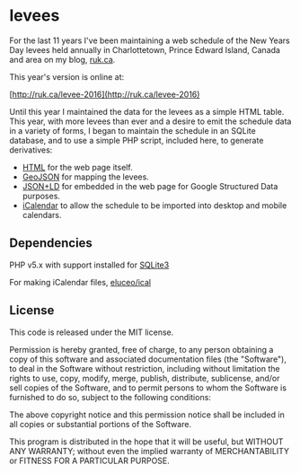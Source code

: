 # levees

For the last 11 years I've been maintaining a web schedule of the New Years Day levees held annually in Charlottetown, Prince Edward Island, Canada and area on my blog, [ruk.ca](http://ruk.ca).

This year's version is online at:

[http://ruk.ca/levee-2016](http://ruk.ca/levee-2016)

Until this year I maintained the data for the levees as a simple HTML table. This year, with more levees than ever and a desire to emit the schedule data in a variety of forms, I began to maintain the schedule in an SQLite database, and to use a simple PHP script, included here, to generate derivatives:

* [HTML](results/levees.html) for the web page itself.
* [GeoJSON](results/levees.geojson) for mapping the levees.
* [JSON+LD](results/levees.json) for embedded in the web page for Google Structured Data purposes.
* [iCalendar](results/levees.ics) to allow the schedule to be imported into desktop and mobile calendars.

## Dependencies

PHP v5.x with support installed for [SQLite3](http://ca.php.net/manual/en/book.sqlite3.php)

For making iCalendar files, [eluceo/ical](https://github.com/markuspoerschke/iCal)

## License

This code is released under the MIT license.

Permission is hereby granted, free of charge, to any person obtaining a copy of this software and associated documentation files (the "Software"), to deal in the Software without restriction, including without limitation the rights to use, copy, modify, merge, publish, distribute, sublicense, and/or sell copies of the Software, and to permit persons to whom the Software is furnished to do so, subject to the following conditions:

The above copyright notice and this permission notice shall be included in all copies or substantial portions of the Software.

This program is distributed in the hope that it will be useful, but WITHOUT ANY WARRANTY; without even the implied warranty of MERCHANTABILITY or FITNESS FOR A PARTICULAR PURPOSE.


